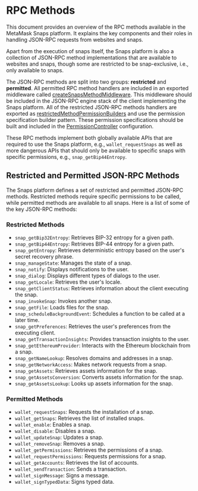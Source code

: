 # RPC Methods

This document provides an overview of the RPC methods available in the MetaMask Snaps platform. It explains the key components and their roles in handling JSON-RPC requests from websites and snaps.

Apart from the execution of snaps itself, the Snaps platform is also a
collection of JSON-RPC method implementations that are available to websites and
snaps, though some are restricted to be snap-exclusive, i.e., only available to
snaps.

The JSON-RPC methods are split into two groups: **restricted** and
**permitted**. All permitted RPC method handlers are included in an exported
middleware called [createSnapsMethodMiddleware]. This middleware should be
included in the JSON-RPC engine stack of the client implementing the Snaps
platform. All of the restricted JSON-RPC methods handlers are exported as
[restrictedMethodPermissionBuilders] and use the permission specification
builder pattern. These permission specifications should be built and included in
the [PermissionController] configuration.

These RPC methods implement both globally available APIs that are required to
use the Snaps platform, e.g., `wallet_requestSnaps` as well as more dangerous
APIs that should only be available to specific snaps with specific permissions,
e.g., `snap_getBip44Entropy`.

## Restricted and Permitted JSON-RPC Methods

The Snaps platform defines a set of restricted and permitted JSON-RPC methods. Restricted methods require specific permissions to be called, while permitted methods are available to all snaps. Here is a list of some of the key JSON-RPC methods:

### Restricted Methods

- `snap_getBip32Entropy`: Retrieves BIP-32 entropy for a given path.
- `snap_getBip44Entropy`: Retrieves BIP-44 entropy for a given path.
- `snap_getEntropy`: Retrieves deterministic entropy based on the user's secret recovery phrase.
- `snap_manageState`: Manages the state of a snap.
- `snap_notify`: Displays notifications to the user.
- `snap_dialog`: Displays different types of dialogs to the user.
- `snap_getLocale`: Retrieves the user's locale.
- `snap_getClientStatus`: Retrieves information about the client executing the snap.
- `snap_invokeSnap`: Invokes another snap.
- `snap_getFile`: Loads files for the snap.
- `snap_scheduleBackgroundEvent`: Schedules a function to be called at a later time.
- `snap_getPreferences`: Retrieves the user's preferences from the executing client.
- `snap_getTransactionInsights`: Provides transaction insights to the user.
- `snap_getEthereumProvider`: Interacts with the Ethereum blockchain from a snap.
- `snap_getNameLookup`: Resolves domains and addresses in a snap.
- `snap_getNetworkAccess`: Makes network requests from a snap.
- `snap_getAssets`: Retrieves assets information for the snap.
- `snap_getAssetsConversion`: Converts assets information for the snap.
- `snap_getAssetsLookup`: Looks up assets information for the snap.

### Permitted Methods

- `wallet_requestSnaps`: Requests the installation of a snap.
- `wallet_getSnaps`: Retrieves the list of installed snaps.
- `wallet_enable`: Enables a snap.
- `wallet_disable`: Disables a snap.
- `wallet_updateSnap`: Updates a snap.
- `wallet_removeSnap`: Removes a snap.
- `wallet_getPermissions`: Retrieves the permissions of a snap.
- `wallet_requestPermissions`: Requests permissions for a snap.
- `wallet_getAccounts`: Retrieves the list of accounts.
- `wallet_sendTransaction`: Sends a transaction.
- `wallet_signMessage`: Signs a message.
- `wallet_signTypedData`: Signs typed data.

[createsnapsmethodmiddleware]: ../../../packages/snaps-rpc-methods/src/permitted/middleware.ts
[restrictedmethodpermissionbuilders]: ../../../packages/snaps-rpc-methods/src/restricted/index.ts
[permissioncontroller]: ../permissions.md
